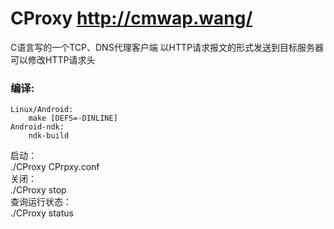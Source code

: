 CProxy     http://cmwap.wang/  
======  
  
C语言写的一个TCP、DNS代理客户端 
以HTTP请求报文的形式发送到目标服务器  
可以修改HTTP请求头    

### 编译:  
~~~~~
Linux/Android:  
    make [DEFS=-DINLINE]  
Android-ndk:  
    ndk-build  
~~~~~

启动：  
./CProxy CPrpxy.conf  
关闭：  
./CProxy stop  
查询运行状态：  
./CProxy status  

